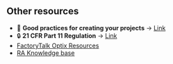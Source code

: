 ## Other resources

- 👼 **Good practices for creating your projects** → [Link](https://github.com/FactoryTalk-Optix/NetLogic_CheatSheet/blob/main/pages/good-practices.md)
- 🔒 **21 CFR Part 11 Regulation** → [Link](./21_CFR_Part_11_Regulation.md)
- [FactoryTalk Optix Resources](https://www.rockwellautomation.com/en-us/support/documentation/technical/capabilities/optix-portfolio.html)
- [RA Knowledge base](https://rockwellautomation.custhelp.com/app/home)
